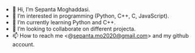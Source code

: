 - 👋 Hi, I’m Sepanta Moghaddasi.
- 👀 I’m interested in programming (Python, C++, C, JavaScript).
- 🌱 I’m currently learning Python and C++.
- 💞️ I’m looking to collaborate on different projecta.
- 📫 How to reach me <@sepanta.mo2020@gmail.com> and my github account.
